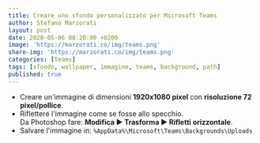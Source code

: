 ```yaml
---
title: Creare uno sfondo personalizzato per Microsoft Teams
author: Stefano Marzorati
layout: post
date: 2020-05-06 08:20:00 +0200
image: 'https://marzorati.co/img/teams.png'
share-img: 'https://marzorati.co/img/teams.png'
categories: [Teams]
tags: [sfondo, wallpaper, immagine, teams, background, path]
published: true
---
```

* Creare un'immagine di dimensioni **1920x1080 pixel** con **risoluzione 72 pixel/pollice**.   
* Riflettere l'immagine come se fosse allo specchio.   
Da Photoshop fare: **Modifica ► Trasforma ► Rifletti orizzontale**.   
* Salvare l'immagine in: <code>%AppData%\Microsoft\Teams\Backgrounds\Uploads</code>